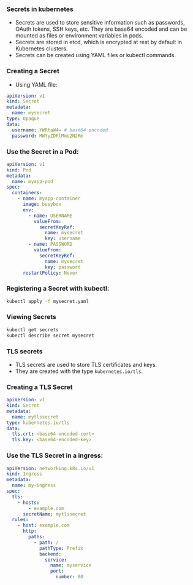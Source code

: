 ### Secrets in kubernetes

- Secrets are used to store sensitive information such as passwords, OAuth tokens, SSH keys, etc. They are base64 encoded and can be mounted as files or environment variables in pods.
- Secrets are stored in etcd, which is encrypted at rest by default in Kubernetes clusters.
- Secrets can be created using YAML files or kubectl commands.

### Creating a Secret

- Using YAML file:

```yaml
apiVersion: v1
kind: Secret
metadata:
  name: mysecret
type: Opaque
data:
  username: YWRtaW4= # base64 encoded
  password: MWYyZDFlMmU2N2Rm
```

### Use the Secret in a Pod:

```yaml
apiVersion: v1
kind: Pod
metadata:
  name: myapp-pod
spec:
  containers:
    - name: myapp-container
      image: busybox
      env:
        - name: USERNAME
          valueFrom:
            secretKeyRef:
              name: mysecret
              key: username
        - name: PASSWORD
          valueFrom:
            secretKeyRef:
              name: mysecret
              key: password
      restartPolicy: Never
```

### Registering a Secret with kubectl:

```bash
kubectl apply -f mysecret.yaml
```

### Viewing Secrets

```bash
kubectl get secrets
kubectl describe secret mysecret
```

### TLS secrets

- TLS secrets are used to store TLS certificates and keys.
- They are created with the type `kubernetes.io/tls`.

### Creating a TLS Secret

```yaml
apiVersion: v1
kind: Secret
metadata:
  name: mytlssecret
type: kubernetes.io/tls
data:
  tls.crt: <base64-encoded-cert>
  tls.key: <base64-encoded-key>
```

### Use the TLS Secret in a ingress:

```yaml
apiVersion: networking.k8s.io/v1
kind: Ingress
metadata:
  name: my-ingress
spec:
  tls:
    - hosts:
        - example.com
      secretName: mytlssecret
  rules:
    - host: example.com
      http:
        paths:
          - path: /
            pathType: Prefix
            backend:
              service:
                name: myservice
                port:
                  number: 80
```
